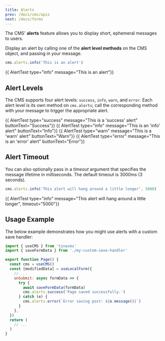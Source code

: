 ```yaml
---
title: Alerts
prev: /docs/cms/apis
next: /docs/forms
---
```


The CMS' **alerts** feature allows you to display short, ephemeral messages to users.

Display an alert by calling one of the **alert level methods** on the CMS object, and passing in your message.

```javascript
cms.alerts.info('This is an alert')
```

{{ AlertTest type="info" message="This is an alert"}}

## Alert Levels

The CMS supports four alert levels: `success`, `info`, `warn`, and `error`. Each alert level is its own method on `cms.alerts`; call the corresponding method with your message to trigger the appropriate alert.

{{ AlertTest type="success" message="This is a 'success' alert" buttonText="Success"}}
{{ AlertTest type="info" message="This is an 'info' alert" buttonText="Info"}}
{{ AlertTest type="warn" message="This is a 'warn' alert" buttonText="Warn"}}
{{ AlertTest type="error" message="This is an 'error' alert" buttonText="Error"}}

## Alert Timeout

You can also optionally pass in a _timeout_ argument that specifies the message lifetime in milliseconds. The default timeout is 3000ms (3 seconds).

```javascript
cms.alerts.info('This alert will hang around a little longer', 5000)
```

{{ AlertTest type="info" message="This alert will hang around a little longer", timeout="5000"}}

## Usage Example

The below example demonstrates how you might use alerts with a custom save handler:

```jsx
import { useCMS } from 'tinacms'
import { saveFormData } from './my-custom-save-handler'

export function Page() {
  const cms = useCMS()
  const [modifiedData] = useLocalForm({
    // ...
    onSubmit: async formData => {
      try {
        await saveFormData(formData)
        cms.alerts.success('Page saved successfully.')
      } catch (e) {
        cms.alerts.error(`Error saving post: ${e.message()}`)
      }
    },
  })
  return (
    // ...
  )
}
```
